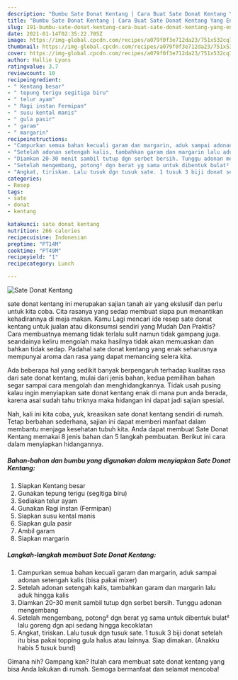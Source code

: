 ```yaml
---
description: "Bumbu Sate Donat Kentang | Cara Buat Sate Donat Kentang Yang Enak Banget"
title: "Bumbu Sate Donat Kentang | Cara Buat Sate Donat Kentang Yang Enak Banget"
slug: 191-bumbu-sate-donat-kentang-cara-buat-sate-donat-kentang-yang-enak-banget
date: 2021-01-14T02:35:22.705Z
image: https://img-global.cpcdn.com/recipes/a079f0f3e712da23/751x532cq70/sate-donat-kentang-foto-resep-utama.jpg
thumbnail: https://img-global.cpcdn.com/recipes/a079f0f3e712da23/751x532cq70/sate-donat-kentang-foto-resep-utama.jpg
cover: https://img-global.cpcdn.com/recipes/a079f0f3e712da23/751x532cq70/sate-donat-kentang-foto-resep-utama.jpg
author: Hallie Lyons
ratingvalue: 3.7
reviewcount: 10
recipeingredient:
- " Kentang besar"
- " tepung terigu segitiga biru"
- " telur ayam"
- " Ragi instan Fermipan"
- " susu kental manis"
- " gula pasir"
- " garam"
- " margarin"
recipeinstructions:
- "Campurkan semua bahan kecuali garam dan margarin, aduk sampai adonan setengah kalis (bisa pakai mixer)"
- "Setelah adonan setengah kalis, tambahkan garam dan margarin lalu aduk hingga kalis"
- "Diamkan 20-30 menit sambil tutup dgn serbet bersih. Tunggu adonan mengembang"
- "Setelah mengembang, potong² dgn berat yg sama untuk dibentuk bulat² lalu goreng dgn api sedang hingga kecoklatan"
- "Angkat, tiriskan. Lalu tusuk dgn tusuk sate. 1 tusuk 3 biji donat setelah itu bisa pakai topping gula halus atau lainnya. Siap dimakan. (Anakku habis 5 tusuk bund)"
categories:
- Resep
tags:
- sate
- donat
- kentang

katakunci: sate donat kentang 
nutrition: 266 calories
recipecuisine: Indonesian
preptime: "PT14M"
cooktime: "PT49M"
recipeyield: "1"
recipecategory: Lunch

---
```



![Sate Donat Kentang](https://img-global.cpcdn.com/recipes/a079f0f3e712da23/751x532cq70/sate-donat-kentang-foto-resep-utama.jpg)


sate donat kentang ini merupakan sajian tanah air yang ekslusif dan perlu untuk kita coba. Cita rasanya yang sedap membuat siapa pun menantikan kehadirannya di meja makan.
Kamu Lagi mencari ide resep sate donat kentang untuk jualan atau dikonsumsi sendiri yang Mudah Dan Praktis? Cara membuatnya memang tidak terlalu sulit namun tidak gampang juga. seandainya keliru mengolah maka hasilnya tidak akan memuaskan dan bahkan tidak sedap. Padahal sate donat kentang yang enak seharusnya mempunyai aroma dan rasa yang dapat memancing selera kita.



Ada beberapa hal yang sedikit banyak berpengaruh terhadap kualitas rasa dari sate donat kentang, mulai dari jenis bahan, kedua pemilihan bahan segar sampai cara mengolah dan menghidangkannya. Tidak usah pusing kalau ingin menyiapkan sate donat kentang enak di mana pun anda berada, karena asal sudah tahu triknya maka hidangan ini dapat jadi sajian spesial.


Nah, kali ini kita coba, yuk, kreasikan sate donat kentang sendiri di rumah. Tetap berbahan sederhana, sajian ini dapat memberi manfaat dalam membantu menjaga kesehatan tubuh kita. Anda dapat membuat Sate Donat Kentang memakai 8 jenis bahan dan 5 langkah pembuatan. Berikut ini cara dalam menyiapkan hidangannya.

<!--inarticleads1-->

##### Bahan-bahan dan bumbu yang digunakan dalam menyiapkan Sate Donat Kentang:

1. Siapkan  Kentang besar
1. Gunakan  tepung terigu (segitiga biru)
1. Sediakan  telur ayam
1. Gunakan  Ragi instan (Fermipan)
1. Siapkan  susu kental manis
1. Siapkan  gula pasir
1. Ambil  garam
1. Siapkan  margarin




<!--inarticleads2-->

##### Langkah-langkah membuat Sate Donat Kentang:

1. Campurkan semua bahan kecuali garam dan margarin, aduk sampai adonan setengah kalis (bisa pakai mixer)
1. Setelah adonan setengah kalis, tambahkan garam dan margarin lalu aduk hingga kalis
1. Diamkan 20-30 menit sambil tutup dgn serbet bersih. Tunggu adonan mengembang
1. Setelah mengembang, potong² dgn berat yg sama untuk dibentuk bulat² lalu goreng dgn api sedang hingga kecoklatan
1. Angkat, tiriskan. Lalu tusuk dgn tusuk sate. 1 tusuk 3 biji donat setelah itu bisa pakai topping gula halus atau lainnya. Siap dimakan. (Anakku habis 5 tusuk bund)




Gimana nih? Gampang kan? Itulah cara membuat sate donat kentang yang bisa Anda lakukan di rumah. Semoga bermanfaat dan selamat mencoba!
